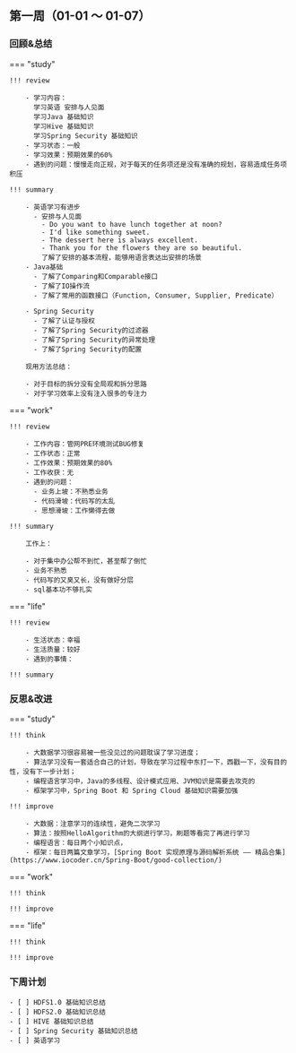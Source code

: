 ## 第一周（01-01 ～ 01-07）

### 回顾&总结

=== "study"

    !!! review

        - 学习内容：
          学习英语 安排与人见面
          学习Java 基础知识
          学习Hive 基础知识
          学习Spring Security 基础知识
        - 学习状态：一般
        - 学习效果：预期效果的60%
        - 遇到的问题：慢慢走向正规，对于每天的任务项还是没有准确的规划，容易造成任务项积压

    !!! summary

        - 英语学习有进步
          - 安排与人见面
            - Do you want to have lunch together at noon?
            - I'd like something sweet.
            - The dessert here is always excellent.
            - Thank you for the flowers they are so beautiful.
            了解了安排的基本流程，能够用语言表达出安排的场景
        - Java基础
          - 了解了Comparing和Comparable接口
          - 了解了IO操作流
          - 了解了常用的函数接口（Function, Consumer, Supplier, Predicate）

        - Spring Security
          - 了解了认证与授权
          - 了解了Spring Security的过滤器
          - 了解了Spring Security的异常处理
          - 了解了Spring Security的配置

        现用方法总结：

        - 对于目标的拆分没有全局观和拆分思路
        - 对于学习效率上没有注入很多的专注力

=== "work"

    !!! review

        - 工作内容：管网PRE环境测试BUG修复
        - 工作状态：正常
        - 工作效果：预期效果的80%
        - 工作收获：无
        - 遇到的问题：
          - 业务上坡：不熟悉业务
          - 代码滑坡：代码写的太乱
          - 思想滑坡：工作懒得去做

    !!! summary

        工作上：

        - 对于集中办公帮不到忙，甚至帮了倒忙
        - 业务不熟悉
        - 代码写的又臭又长，没有做好分层
        - sql基本功不够扎实

=== "life"

    !!! review

        - 生活状态：幸福
        - 生活质量：较好
        - 遇到的事情：

    !!! summary

### 反思&改进

=== "study"

    !!! think

        - 大数据学习很容易被一些没见过的问题耽误了学习进度；
        - 算法学习没有一套适合自己的计划，导致在学习过程中东打一下，西戳一下，没有目的性，没有下一步计划；
        - 编程语言学习中，Java的多线程、设计模式应用、JVM知识是需要去攻克的
        - 框架学习中，Spring Boot 和 Spring Cloud 基础知识需要加强

    !!! improve

        - 大数据：注意学习的连续性，避免二次学习
        - 算法：按照HelloAlgorithm的大纲进行学习，刷题等看完了再进行学习
        - 编程语言：每日两个小知识点，
        - 框架：每日两篇文章学习，[Spring Boot 实现原理与源码解析系统 —— 精品合集](https://www.iocoder.cn/Spring-Boot/good-collection/)

=== "work"

    !!! think

    !!! improve

=== "life"

    !!! think

    !!! improve

### 下周计划

    - [ ] HDFS1.0 基础知识总结
    - [ ] HDFS2.0 基础知识总结
    - [ ] HIVE 基础知识总结
    - [ ] Spring Security 基础知识总结
    - [ ] 英语学习

